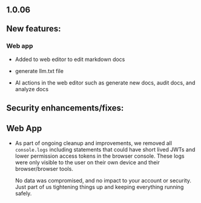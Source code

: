 1.0.06\
\
New features:
-------------

### Web app

* Added to web editor to edit markdown docs

* generate llm.txt file

* AI actions in the web editor such as generate new docs, audit docs, and analyze docs

## Security enhancements/fixes:

## Web App

* As part of ongoing cleanup and improvements, we removed all `console.logs` including statements that could have short lived JWTs and lower permission access tokens in the browser console. These logs were only visible to the user on their own device and their browser/browser tools.

  No data was compromised, and no impact to your account or security. Just part of us tightening things up and keeping everything running safely.
